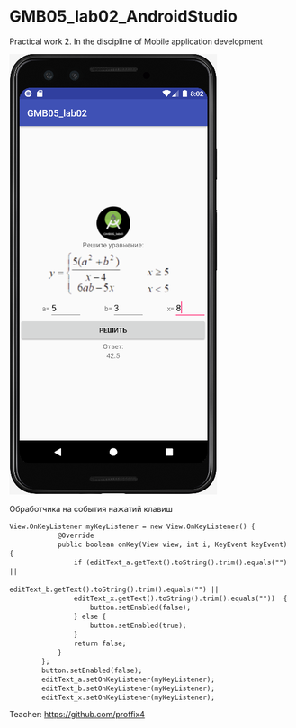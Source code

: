 # GMB05_lab02_AndroidStudio
Practical work 2. In the discipline of Mobile application development

![Screenshot](screenshot.png)

Обработчика на события нажатий клавиш
```
View.OnKeyListener myKeyListener = new View.OnKeyListener() {
            @Override
            public boolean onKey(View view, int i, KeyEvent keyEvent) {
                if (editText_a.getText().toString().trim().equals("") ||
                        editText_b.getText().toString().trim().equals("") ||
                editText_x.getText().toString().trim().equals(""))  {
                    button.setEnabled(false);
                } else {
                    button.setEnabled(true); 
                }
                return false;
            }
        };
        button.setEnabled(false); 
        editText_a.setOnKeyListener(myKeyListener); 
        editText_b.setOnKeyListener(myKeyListener); 
        editText_x.setOnKeyListener(myKeyListener);
```


Teacher: https://github.com/proffix4
